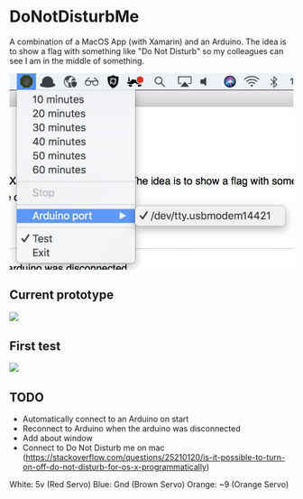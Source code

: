 # DoNotDisturbMe

A combination of a MacOS App (with Xamarin) and an Arduino. The idea is to show a flag with something like "Do Not Disturb" so my colleagues can see I am in the middle of something. 

![](artwork/screenshot.png)

## Current prototype

![](artwork/prototype.gif)

## First test

![](artwork/firsttest.gif)


## TODO

- Automatically connect to an Arduino on start
- Reconnect to Arduino when the arduino was disconnected
- Add about window
- Connect to Do Not Disturb me on mac (https://stackoverflow.com/questions/25210120/is-it-possible-to-turn-on-off-do-not-disturb-for-os-x-programmatically)


White: 5v (Red Servo)
Blue: Gnd (Brown Servo)
Orange: ~9 (Orange Servo)